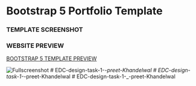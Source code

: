 # Bootstrap 5 Portfolio Template

### TEMPLATE SCREENSHOT

### WEBSITE PREVIEW 

[BOOTSTRAP 5 TEMPLATE PREVIEW ](https://bootstrap-5-website.netlify.app/)

![Fullscreenshot](https://user-images.githubusercontent.com/11283502/116909562-0c139000-ac4d-11eb-8ae0-26b6d790981e.jpg) #   E D C - d e s i g n - t a s k - 1 - _ - p r e e t - K h a n d e l w a l  
 #   E D C - d e s i g n - t a s k - 1 - _ - p r e e t - K h a n d e l w a l  
 #   E D C - d e s i g n - t a s k - 1 - _ - p r e e t - K h a n d e l w a l  
 